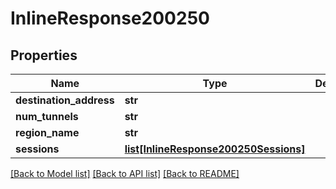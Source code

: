 # InlineResponse200250

## Properties
Name | Type | Description | Notes
------------ | ------------- | ------------- | -------------
**destination_address** | **str** |  | [optional] 
**num_tunnels** | **str** |  | [optional] 
**region_name** | **str** |  | [optional] 
**sessions** | [**list[InlineResponse200250Sessions]**](InlineResponse200250Sessions.md) |  | [optional] 

[[Back to Model list]](../README.md#documentation-for-models) [[Back to API list]](../README.md#documentation-for-api-endpoints) [[Back to README]](../README.md)

